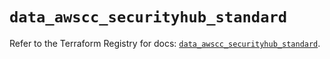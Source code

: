# `data_awscc_securityhub_standard`

Refer to the Terraform Registry for docs: [`data_awscc_securityhub_standard`](https://registry.terraform.io/providers/hashicorp/awscc/0.70.0/docs/data-sources/securityhub_standard).
